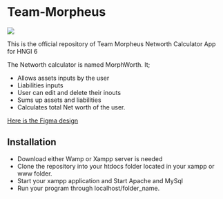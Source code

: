 # Team-Morpheus

<img src="https://res.cloudinary.com/ifeaminu/image/upload/v1569677626/Groupmorphwort_logo_qphpla.png">

This is the official repository of Team Morpheus Networth Calculator App for HNGI 6

The Networth calculator is named MorphWorth.  It;
- Allows assets inputs by the user 
- Liabilities inputs
- User can edit and delete their inouts
- Sums up assets and liabilities
- Calculates total Net worth of the user.

[Here is the Figma design](https://www.figma.com/file/EdJXAVkanZfhrmdkODnX0o/MorphWorth?node-id=19%3A0)  


## Installation

- Download either Wamp or Xampp server is needed
- Clone the repository into your htdocs folder located in your xampp or www folder.
- Start your xampp application and Start Apache and MySql 
- Run your program through localhost/folder_name.
